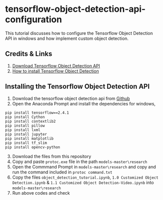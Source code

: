 # tensorflow-object-detection-api-configuration
This tutorial discusses how to configure the Tensorflow Object Detection API in windows and how implement custom object detection.

## Credits & Links

1. [Download Tensorflow Object Detection API](https://github.com/tensorflow/models)
2. [How to install Tensorflow Object Detection](https://github.com/tensorflow/models/blob/master/research/object_detection/g3doc/installation.md)

## Installing the Tensorflow Object Detection API

1. Download the tensorflow object detection api from [Github](https://github.com/tensorflow/models)
2. Open the Anaconda Prompt and install the dependencies for windows,

```
pip install tensorflow==2.4.1
pip install Cython
pip install contextlib2
pip install pillow
pip install lxml
pip install jupyter
pip install matplotlib
pip install tf_slim
pip install opencv-python
```

3. Download the files from this repository
4. Copy and paste ```protoc.exe``` file in the path ```models-master\research```
5. Open the Commmand Prompt in ```models-master\research``` and copy and run the command included in ```protoc command.txt```
6. Copy the files ```object_detection_tutorial.ipynb```, ```1.0 Customized Object Detection.ipynb``` & ```1.1 Customized Object Detection-Video.ipynb``` into ```models-master\research```
7. Run above codes and check
